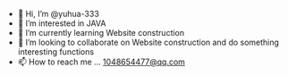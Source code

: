 - 👋 Hi, I’m @yuhua-333
- 👀 I’m interested in JAVA
- 🌱 I’m currently learning Website construction 
- 💞️ I’m looking to collaborate on Website construction and do something interesting functions
- 📫 How to reach me ... 1048654477@qq.com

<!---
yuhua-333/yuhua-333 is a ✨ special ✨ repository because its `README.md` (this file) appears on your GitHub profile.
You can click the Preview link to take a look at your changes.
--->
